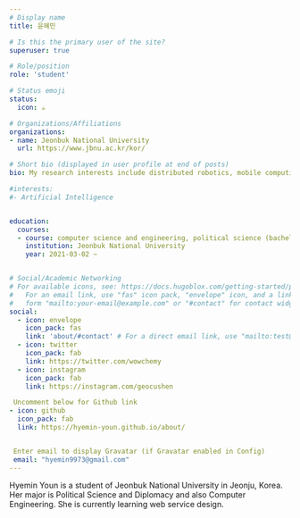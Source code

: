```yaml
---
# Display name
title: 윤혜민

# Is this the primary user of the site?
superuser: true

# Role/position
role: 'student'

# Status emoji
status:
  icon: ☕️

# Organizations/Affiliations
organizations:
- name: Jeonbuk National University
  url: https://www.jbnu.ac.kr/kor/

# Short bio (displayed in user profile at end of posts)
bio: My research interests include distributed robotics, mobile computing and programmable matter.

#interests:
#- Artificial Intelligence


education:
  courses:
  - course: computer science and engineering, political science (bacheler's degree)
    institution: Jeonbuk National University
    year: 2021-03-02 ~


# Social/Academic Networking
# For available icons, see: https://docs.hugoblox.com/getting-started/page-builder/#icons
#   For an email link, use "fas" icon pack, "envelope" icon, and a link in the
#   form "mailto:your-email@example.com" or "#contact" for contact widget.
social:
  - icon: envelope
    icon_pack: fas
    link: 'about/#contact' # For a direct email link, use "mailto:test@example.org".
  - icon: twitter
    icon_pack: fab
    link: https://twitter.com/wowchemy
  - icon: instagram
    icon_pack: fab
    link: https://instagram.com/geocushen

 Uncomment below for Github link
- icon: github
  icon_pack: fab
  link: https://hyemin-youn.github.io/about/


 Enter email to display Gravatar (if Gravatar enabled in Config)
 email: "hyemin9973@gmail.com"
---
```


Hyemin Youn is a student of Jeonbuk National University in Jeonju, Korea. Her major is Political Science and Diplomacy and also Computer Engineering. She is currently learning web service design.


